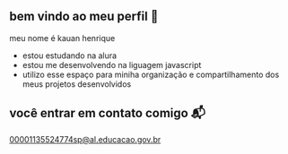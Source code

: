 ## bem vindo ao meu perfil 💙

meu nome é kauan henrique

- estou estudando na alura
- estou me desenvolvendo na liguagem javascript
- utilizo esse espaço para miniha organização e compartilhamento dos meus projetos desenvolvidos

## você entrar em contato comigo 📬

00001135524774sp@al.educacao.gov.br
